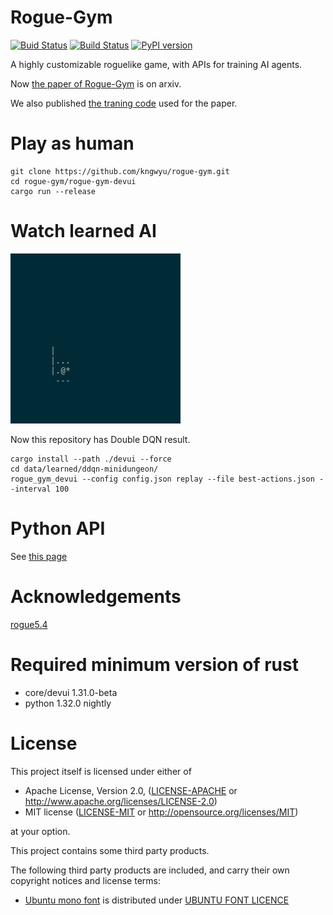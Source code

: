 # Rogue-Gym
[![Buid Status](https://travis-ci.org/kngwyu/rogue-gym.svg?branch=master)](https://travis-ci.org/kngwyu/rogue-gym)
[![Build Status](https://dev.azure.com/kngwyu/Rogue-Gym/_apis/build/status/kngwyu.rogue-gym?branchName=master)](https://dev.azure.com/kngwyu/Rogue-Gym/_build/latest?definitionId=1&branchName=master)
[![PyPI version](https://badge.fury.io/py/rogue-gym.svg)](https://badge.fury.io/py/rogue-gym)

A highly customizable roguelike game, with APIs for training AI agents.

Now [the paper of Rogue-Gym](https://arxiv.org/abs/1904.08129) is on arxiv.

We also published [the traning code](https://github.com/kngwyu/rogue-gym-agents-cog19)
used for the paper.

# Play as human

```
git clone https://github.com/kngwyu/rogue-gym.git
cd rogue-gym/rogue-gym-devui
cargo run --release
```

# Watch learned AI
![Double DQN gif](data/gif/ddqn-small-16.gif)

Now this repository has Double DQN result.

```
cargo install --path ./devui --force
cd data/learned/ddqn-minidungeon/
rogue_gym_devui --config config.json replay --file best-actions.json --interval 100
```

# Python API

See [this page](./python/README.md)

# Acknowledgements
[rogue5.4](https://github.com/kngwyu/rogue5.4.4)

# Required minimum version of rust
- core/devui 1.31.0-beta
- python 1.32.0 nightly

# License

This project itself is licensed under either of

 * Apache License, Version 2.0, ([LICENSE-APACHE](LICENSE-APACHE) or
   http://www.apache.org/licenses/LICENSE-2.0)
 * MIT license ([LICENSE-MIT](LICENSE-MIT) or
   http://opensource.org/licenses/MIT)

at your option.

This project contains some third party products.

The following third party products are included, and carry their
own copyright notices and license terms:


- [Ubuntu mono font](./data/fonts/UbuntuMono-R.ttf) is distributed
under [UBUNTU FONT LICENCE](./data/fonts/LICENCE.txt)
